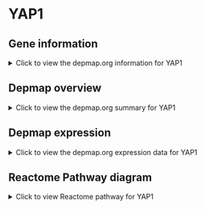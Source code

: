 <h1>YAP1</h1>

<h2>Gene information</h2>
<details>
  <summary>Click to view the depmap.org information for YAP1</summary>
  <iframe src="https://depmap.org/portal/gene/YAP1?tab=about" style="border:none;width:100%;height:800px"></iframe>
</details>

<h2>Depmap overview</h2>
<details>
  <summary>Click to view the depmap.org summary for YAP1</summary>
  <iframe src="https://depmap.org/portal/gene/YAP1?tab=overview" style="border:none;width:100%;height:800px"></iframe>
</details>

<h2>Depmap expression</h2>
<details>
  <summary>Click to view the depmap.org expression data for YAP1</summary>
  <iframe src="https://depmap.org/portal/gene/YAP1?tab=characterization" style="border:none;width:100%;height:800px"></iframe>
</details>



<h2>Reactome Pathway diagram</h2>
<details>
  <summary>Click to view Reactome pathway for YAP1</summary>
  <p>RUNX3 regulates YAP1-mediated transcription</p>
  <iframe src="https://reactome.org/PathwayBrowser/#/R-HSA-8951671" style="border:none;width:100%;height:800px"></iframe>
</details>




